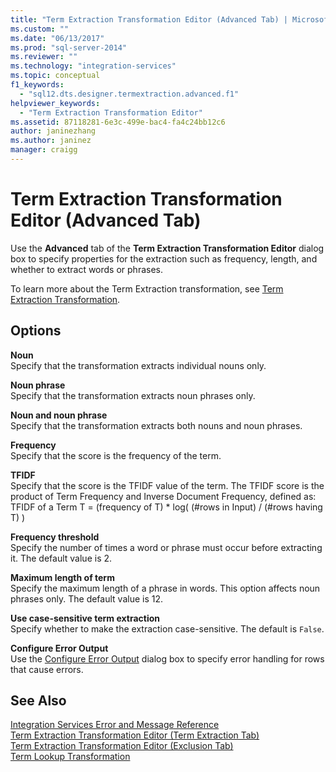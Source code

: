 ```yaml
---
title: "Term Extraction Transformation Editor (Advanced Tab) | Microsoft Docs"
ms.custom: ""
ms.date: "06/13/2017"
ms.prod: "sql-server-2014"
ms.reviewer: ""
ms.technology: "integration-services"
ms.topic: conceptual
f1_keywords: 
  - "sql12.dts.designer.termextraction.advanced.f1"
helpviewer_keywords: 
  - "Term Extraction Transformation Editor"
ms.assetid: 87118281-6e3c-499e-bac4-fa4c24bb12c6
author: janinezhang
ms.author: janinez
manager: craigg
---
```

# Term Extraction Transformation Editor (Advanced Tab)
  Use the **Advanced** tab of the **Term Extraction Transformation Editor** dialog box to specify properties for the extraction such as frequency, length, and whether to extract words or phrases.  
  
 To learn more about the Term Extraction transformation, see [Term Extraction Transformation](data-flow/transformations/term-extraction-transformation.md).  
  
## Options  
 **Noun**  
 Specify that the transformation extracts individual nouns only.  
  
 **Noun phrase**  
 Specify that the transformation extracts noun phrases only.  
  
 **Noun and noun phrase**  
 Specify that the transformation extracts both nouns and noun phrases.  
  
 **Frequency**  
 Specify that the score is the frequency of the term.  
  
 **TFIDF**  
 Specify that the score is the TFIDF value of the term. The TFIDF score is the product of Term Frequency and Inverse Document Frequency, defined as: TFIDF of a Term T = (frequency of T) * log( (#rows in Input) / (#rows having T) )  
  
 **Frequency threshold**  
 Specify the number of times a word or phrase must occur before extracting it. The default value is 2.  
  
 **Maximum length of term**  
 Specify the maximum length of a phrase in words. This option affects noun phrases only. The default value is 12.  
  
 **Use case-sensitive term extraction**  
 Specify whether to make the extraction case-sensitive. The default is `False`.  
  
 **Configure Error Output**  
 Use the [Configure Error Output](../../2014/integration-services/configure-error-output.md) dialog box to specify error handling for rows that cause errors.  
  
## See Also  
 [Integration Services Error and Message Reference](../../2014/integration-services/integration-services-error-and-message-reference.md)   
 [Term Extraction Transformation Editor &#40;Term Extraction Tab&#41;](../../2014/integration-services/term-extraction-transformation-editor-term-extraction-tab.md)   
 [Term Extraction Transformation Editor &#40;Exclusion Tab&#41;](../../2014/integration-services/term-extraction-transformation-editor-exclusion-tab.md)   
 [Term Lookup Transformation](data-flow/transformations/lookup-transformation.md)  
  
  
